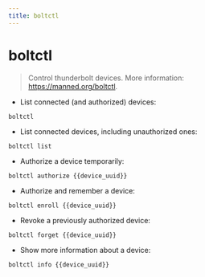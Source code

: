 ```yaml
---
title: boltctl
---
```

# boltctl

> Control thunderbolt devices.
> More information: <https://manned.org/boltctl>.

- List connected (and authorized) devices:

`boltctl`

- List connected devices, including unauthorized ones:

`boltctl list`

- Authorize a device temporarily:

`boltctl authorize {{device_uuid}}`

- Authorize and remember a device:

`boltctl enroll {{device_uuid}}`

- Revoke a previously authorized device:

`boltctl forget {{device_uuid}}`

- Show more information about a device:

`boltctl info {{device_uuid}}`
